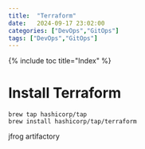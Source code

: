 ```yaml
---
title:  "Terraform"
date:   2024-09-17 23:02:00
categories: ["DevOps","GitOps"]
tags: ["DevOps","GitOps"]
---
```


{% include toc title="Index" %}

# Install Terraform

```shell
brew tap hashicorp/tap
brew install hashicorp/tap/terraform
```

jfrog artifactory